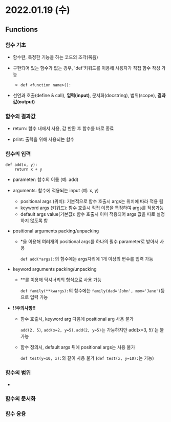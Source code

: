 # 2022.01.19 (수)

## Functions



### 함수 기초

- 함수란, 특정한 기능을 하는 코드의 조각(묶음)
- 구현되어 있는 함수가 없는 경우, 'def'키워드를 이용해 사용자가 직접 함수 작성 가능
  - `def <function name>():`

- 선언과 호출(define & call), **입력(input)**, 문서화(docstring), 범위(scope), **결과값(output)**



### 함수의 결과값

- return: 함수 내에서 사용, 값 반환 후 함수를 바로 종료

- print: 출력을 위해 사용되는 함수



### 함수의 입력

```
def add(x, y):
	return x + y
```

- parameter: 함수의 이름 (예: add)

- arguments: 함수에 적용되는 input (예: x, y)

  - positional args (위치): 기본적으로 함수 호출시 args는 위치에 따라 적용 됨
  - keyword args (키워드): 함수 호출시 직접 이름을 특정하여 args를 적용가능
  - default args value(기본값): 함수 호출시 이미 적용되어 args 값을 따로 설정하지 않도록 함

- positional arguments packing/unpacking

  - *을 이용해 여러개의 positional args를 하나의 필수 parameter로 받아서 사용

    `def add(*args):`의 함수에는 args자리에 1개 이상의 변수를 입력 가능

- keyword arguments packing/unpacking

  - **를 이용해 딕셔너리의 형식으로 사용 가능

    `def family(**kwargs):`의 함수에는 `family(dad='John', mom='Jane')`등 으로 입력 가능

- **!!주의사항!!**

  - 함수 호출시, keyword arg 다음에 positional arg 사용 불가

    `add(2, 5)`, `add(x=2, y=5)`, `add(2, y=5)`는 가능하지만 add(x=3, 5)`는 불가능

  - 함수 정의시, default args 뒤에 positional args는 사용 불가

    `def test(y=10, x):`와 같이 사용 불가 (`def test(x, y=10):`는 가능)



### 함수의 범위

- 



### 함수의 문서화



### 함수 응용
